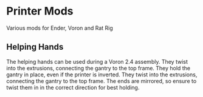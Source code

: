 # Printer Mods
Various mods for Ender, Voron and Rat Rig

## Helping Hands
The helping hands can be used during a Voron 2.4 assembly. They twist into the extrusions, connecting the gantry to the top frame. They hold the gantry in place, even if the printer is inverted. They twist into the extrusions, connecting the gantry to the top frame. The ends are mirrored, so ensure to twist them in in the correct direction for best holding.